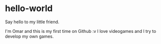 # hello-world
Say hello to my little friend.

I'm Omar and this is my first time on Github :v
I love videogames and I try to develop my own games.
